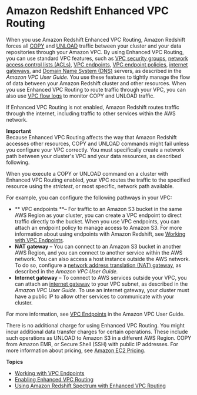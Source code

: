 # Amazon Redshift Enhanced VPC Routing<a name="enhanced-vpc-routing"></a>

When you use Amazon Redshift Enhanced VPC Routing, Amazon Redshift forces all [COPY](https://docs.aws.amazon.com/redshift/latest/dg/r_COPY.html) and [UNLOAD](https://docs.aws.amazon.com/redshift/latest/dg/r_UNLOAD.html) traffic between your cluster and your data repositories through your Amazon VPC\. By using Enhanced VPC Routing, you can use standard VPC features, such as [VPC security groups](https://docs.aws.amazon.com/vpc/latest/userguide/VPC_SecurityGroups.html), [network access control lists \(ACLs\)](https://docs.aws.amazon.com/vpc/latest/userguide/VPC_ACLs.html), [VPC endpoints](https://docs.aws.amazon.com/vpc/latest/userguide/vpc-endpoints-s3.html), [VPC endpoint policies](https://docs.aws.amazon.com/vpc/latest/userguide/vpc-endpoints-s3.html#vpc-endpoints-policies-s3), [internet gateways](https://docs.aws.amazon.com/vpc/latest/userguide/VPC_Internet_Gateway.html), and [Domain Name System \(DNS\)](https://docs.aws.amazon.com/vpc/latest/userguide/vpc-dns.html) servers, as described in the *Amazon VPC User Guide\.* You use these features to tightly manage the flow of data between your Amazon Redshift cluster and other resources\. When you use Enhanced VPC Routing to route traffic through your VPC, you can also use [VPC flow logs](https://docs.aws.amazon.com/vpc/latest/userguide/flow-logs.html) to monitor COPY and UNLOAD traffic\.

If Enhanced VPC Routing is not enabled, Amazon Redshift routes traffic through the internet, including traffic to other services within the AWS network\.

**Important**  
Because Enhanced VPC Routing affects the way that Amazon Redshift accesses other resources, COPY and UNLOAD commands might fail unless you configure your VPC correctly\. You must specifically create a network path between your cluster's VPC and your data resources, as described following\.

When you execute a COPY or UNLOAD command on a cluster with Enhanced VPC Routing enabled, your VPC routes the traffic to the specified resource using the *strictest*, or most specific, network path available\. 

For example, you can configure the following pathways in your VPC:
+ ** VPC endpoints **– For traffic to an Amazon S3 bucket in the same AWS Region as your cluster, you can create a VPC endpoint to direct traffic directly to the bucket\. When you use VPC endpoints, you can attach an endpoint policy to manage access to Amazon S3\. For more information about using endpoints with Amazon Redshift, see [Working with VPC Endpoints](enhanced-vpc-working-with-endpoints.md)\.
+ **NAT gateway** – You can connect to an Amazon S3 bucket in another AWS Region, and you can connect to another service within the AWS network\. You can also access a host instance outside the AWS network\. To do so, configure a [ network address translation \(NAT\) gateway](https://docs.aws.amazon.com/vpc/latest/userguide/vpc-nat-gateway.html), as described in the *Amazon VPC User Guide\.*
+ **Internet gateway** – To connect to AWS services outside your VPC, you can attach an [internet gateway](https://docs.aws.amazon.com/vpc/latest/userguide/VPC_Internet_Gateway.html) to your VPC subnet, as described in the *Amazon VPC User Guide\.* To use an internet gateway, your cluster must have a public IP to allow other services to communicate with your cluster\.

For more information, see [VPC Endpoints](https://docs.aws.amazon.com/vpc/latest/userguide/vpc-endpoints.html) in the Amazon VPC User Guide\.

There is no additional charge for using Enhanced VPC Routing\. You might incur additional data transfer charges for certain operations\. These include such operations as UNLOAD to Amazon S3 in a different AWS Region\. COPY from Amazon EMR, or Secure Shell \(SSH\) with public IP addresses\. For more information about pricing, see [Amazon EC2 Pricing](https://aws.amazon.com//ec2/pricing/)\.

**Topics**
+ [Working with VPC Endpoints](enhanced-vpc-working-with-endpoints.md)
+ [Enabling Enhanced VPC Routing](enhanced-vpc-enabling-cluster.md)
+ [Using Amazon Redshift Spectrum with Enhanced VPC Routing](spectrum-enhanced-vpc.md)